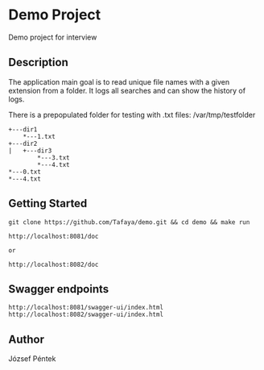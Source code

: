 # Demo Project

Demo project for interview

## Description

The application main goal is to read unique file names with a given 
extension from a folder. It logs all searches and can show the history of logs.

There is a prepopulated folder for testing with .txt files: /var/tmp/testfolder

```
+---dir1
    *---1.txt
+---dir2
|   +---dir3
        *---3.txt
        *---4.txt
*---0.txt
*---4.txt
```

## Getting Started

```
git clone https://github.com/Tafaya/demo.git && cd demo && make run

http://localhost:8081/doc

or

http://localhost:8082/doc
```

## Swagger endpoints

```
http://localhost:8081/swagger-ui/index.html
http://localhost:8082/swagger-ui/index.html
```

## Author

József Péntek